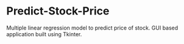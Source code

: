 # Predict-Stock-Price
Multiple linear regression model to predict price of stock. GUI based application built using Tkinter.
